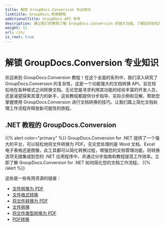 ```yaml
---
title: 解锁 GroupDocs.Conversion 专业知识
linktitle: GroupDocs.转换教程
additionalTitle: GroupDocs API 参考
description: 通过我们的教程了解 GroupDocs.Conversion 的强大功能。了解如何轻松地在不同格式之间转换文档，以实现无缝工作流程集成。
weight: 11
url: /zh/
is_root: true
---
```


# 解锁 GroupDocs.Conversion 专业知识


欢迎来到 GroupDocs.Conversion 教程！在这个全面的系列中，我们深入研究了 GroupDocs.Conversion 的复杂性，这是一个功能强大的文档转换 API，旨在轻松地在各种格式之间转换文档。无论您是寻求利用其功能的经验丰富的开发人员，还是渴望探索其潜力的新手，这些教程都提供分步指导、实际示例和见解，帮助您掌握使用 GroupDocs.Conversion 进行文档转换的技巧。让我们踏上简化文档处理工作流程并释放新可能性的旅程。

## .NET 教程的 GroupDocs.Conversion
{{% alert color="primary" %}}
GroupDocs.Conversion for .NET 提供了一个强大的平台，可以轻松地将文件转换为 PDF。无论您处理的是 Word 文档、Excel 电子表格还是图像，此工具都可以简化转换过程，增强您的文档管理功能。将转换选项无缝集成到您的 .NET 应用程序中，并通过分步指南和教程提高工作效率。立即了解 GroupDocs.Conversion for .NET 如何简化您的文档工作流程。
{{% /alert %}}

这些是一些有用资源的链接：
 
- [文件转换为 PDF](./net/file-conversion-to-pdf/)
- [文件格式转换](./net/file-format-conversion-tutorials/)
- [将文件转换为 PDF](./net/convert-files-to-pdf/)
- [文件转换](./net/document-conversion/)
- [将文件类型转换为 PDF](./net/converting-file-types-to-pdf/)
- [PDF转换](./net/pdf-conversion/)